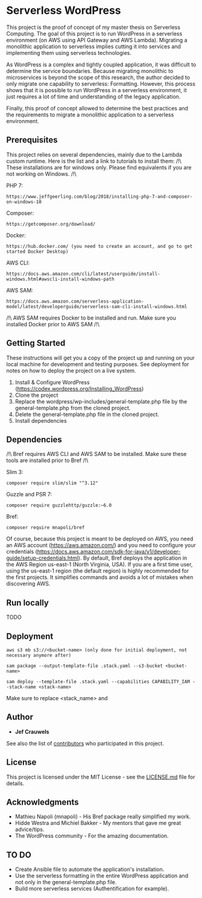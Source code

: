 # Serverless WordPress

This project is the proof of concept of my master thesis on Serverless Computing. 
The goal of this project is to run WordPress in a serverless environment (on AWS using API Gateway and AWS Lambda). Migrating a monolithic application to serverless implies cutting it into services and implementing them using serverless technologies.

As WordPress is a complex and tightly coupled application, it was difficult to determine the service boundaries. Because migrating monolithic to microservices is beyond the scope of this research, the author decided to only migrate one capability to serverless: Formatting. However, this process shows that it is possible to run WordPress in a serverless environment, it just requires a lot of time and understanding of the legacy application.

Finally, this proof of concept allowed to determine the best practices and the requirements to migrate a monolithic application to a serverless environment.

## Prerequisites

This project relies on several dependencies, mainly due to the Lambda custom runtime. Here is the list and a link to tutorials to install them:
/!\ These installations are for windows only. Please find equivalents if you are not working on Windows. /!\

PHP 7: 
```
https://www.jeffgeerling.com/blog/2018/installing-php-7-and-composer-on-windows-10
```
Composer: 
```
https://getcomposer.org/download/
```
Docker: 
```
https://hub.docker.com/ (you need to create an account, and go to get started Docker Desktop)
```
AWS CLI: 
```
https://docs.aws.amazon.com/cli/latest/userguide/install-windows.html#awscli-install-windows-path
```
AWS SAM: 
```
https://docs.aws.amazon.com/serverless-application-model/latest/developerguide/serverless-sam-cli-install-windows.html 
```
/!\ AWS SAM requires Docker to be installed and run. Make sure you installed Docker prior to AWS SAM /!\

## Getting Started

These instructions will get you a copy of the project up and running on your local machine for development and testing purposes. See deployment for notes on how to deploy the project on a live system.

1. Install & Configure WordPress (https://codex.wordpress.org/Installing_WordPress)
2. Clone the project
3. Replace the wordpress/wp-includes/general-template.php file by the general-template.php from the cloned project.
4. Delete the general-template.php file in the cloned project.
5. Install dependencies

## Dependencies

/!\ Bref requires AWS CLI and AWS SAM to be installed. Make sure these tools are installed prior to Bref /!\

Slim 3: 
```
composer require slim/slim "^3.12"
```
Guzzle and PSR 7:
```
composer require guzzlehttp/guzzle:~6.0
```
Bref: 
```
composer require mnapoli/bref
```

Of course, because this project is meant to be deployed on AWS, you need an AWS account (https://aws.amazon.com/) and you need to configure your credentials (https://docs.aws.amazon.com/sdk-for-java/v1/developer-guide/setup-credentials.html).
By default, Bref deploys the application in the AWS Region us-east-1 (North Virginia, USA). If you are a first time user, using the us-east-1 region (the default region) is highly recommended for the first projects. It simplifies commands and avoids a lot of mistakes when discovering AWS. 

## Run locally
TODO

## Deployment

```
aws s3 mb s3://<bucket-name> (only done for initial deployment, not necessary anymore after)
```
```
sam package --output-template-file .stack.yaml --s3-bucket <bucket-name>
```
```
sam deploy --template-file .stack.yaml --capabilities CAPABILITY_IAM --stack-name <stack-name>
```

Make sure to replace <stack_name> and <bucket-name>

## Author

* **Jef Crauwels** 

See also the list of [contributors](https://github.com/your/project/contributors) who participated in this project.

## License

This project is licensed under the MIT License - see the [LICENSE.md](LICENSE.md) file for details.

## Acknowledgments

* Mathieu Napoli (mnapoli) - His Bref package really simplified my work.
* Hidde Westra and Michiel Bakker - My mentors that gave me great advice/tips.
* The WordPress community - For the amazing documentation.

## TO DO
* Create Ansible file to automate the application's installation.
* Use the serverless formatting in the entire WordPress application and not only in the general-template.php file.
* Build more serverless services (Authentification for example).
